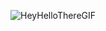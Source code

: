 
![HeyHelloThereGIF](https://github.com/priyanshuchaudhary2425/priyanshuchaudhary2425/assets/118632700/462bf6e5-f793-48b9-bd53-6bff70e68018)


<!--
**priyanshuchaudhary2425/priyanshuchaudhary2425** is a ✨ _special_ ✨ repository because its `README.md` (this file) appears on your GitHub profile.

Here are some ideas to get you started:

- 🔭 I’m currently working on ...
- 🌱 I’m currently learning ...
- 👯 I’m looking to collaborate on ...
- 🤔 I’m looking for help with ...
- 💬 Ask me about ...
- 📫 How to reach me: ...
- 😄 Pronouns: ...
- ⚡ Fun fact: ...
-->
